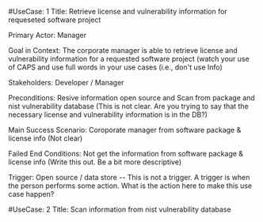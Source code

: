 #UseCase: 1
Title: Retrieve license and vulnerability information for requeseted software project

Primary Actor: Manager

Goal in Context: The corporate manager is able to retrieve license and vulnerability information for a requested software project (watch your use of CAPS and use full words in your use cases (i.e., don't use Info) 

Stakeholders: Developer / Manager 

Preconditions: Resive information open source and Scan from package and  nist vulnerability database (This is not clear. Are you trying to say that the necessary license and vulnerability information is in the DB?)

Main Success Scenario: Coroporate  manager from software package & license info (Not clear)

Failed End Conditions: Not get the information from  software package & license info (Write this out. Be a bit more descriptive)

Trigger: Open source / data store -- This is not a trigger. A trigger is when the person performs some action. What is the action here to make this use case happen? 
 
#UseCase: 2
Title: Scan information from nist vulnerability database
 
